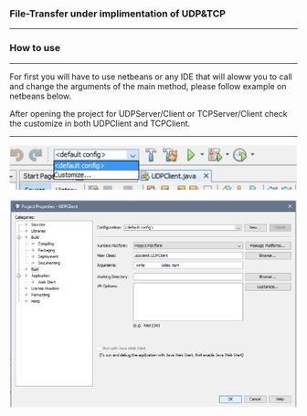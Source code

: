 ### File-Transfer under implimentation of UDP&TCP 

-------------

### How to use

-------------
For first you will have to use netbeans or any IDE that will aloww you to call and change the arguments of the main method, please follow example on netbeans below.

After opening the project for UDPServer/Client or TCPServer/Client check the customize in both UDPClient and TCPClient.

----

<p align="center"><img src = "images/source.PNG" ></p>

<img src = "images/interface.PNG" >

